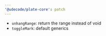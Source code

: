 ```yaml
---
'@udecode/plate-core': patch
---
```


- `unhangRange`: return the range instead of void
- `toggleMark`: default generics
